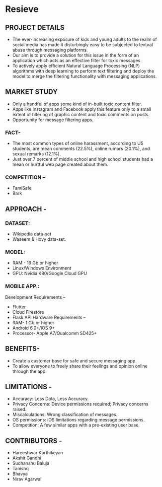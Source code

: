 # Resieve

## PROJECT DETAILS
- The ever-increasing exposure of kids and young adults to the realm of social media has made it disturbingly easy to be subjected to textual abuse through messaging platforms.
- Our aim is to provide a solution for this issue in the form of an application which acts as an effective filter for toxic messages.
- To actively apply efficient Natural Language Processing (NLP) algorithms with deep learning to perform text filtering and deploy the model to merge the filtering functionality with messaging applications.

## MARKET STUDY
-	Only a handful of apps some kind of in-built toxic content filter.
-	Apps like Instagram and Facebook apply this feature only to a small extent of filtering of graphic content and toxic comments on posts.
-	Opportunity for message filtering apps.

### FACT-
- The most common types of online harassment, according to US students, are mean comments (22.5%), online rumors (20.1%), and sexual remarks (12.1%).
-	Just over 7 percent of middle school and high school students had a mean or hurtful web page created about them.

### COMPETITION –
- FamiSafe
- Bark

## APPROACH -
### DATASET:
-	Wikipedia data-set
-	Waseem & Hovy data-set.
### MODEL:
-	RAM - 16 Gb or higher
-	Linux/Windows Environment
-	GPU: Nvidia K80/Google Cloud GPU
### MOBILE APP.:
Development Requirements –
- Flutter
-	Cloud Firestore
-	Flask API
Hardware Requirements –
-	RAM- 1 Gb or higher
-	Android 6.0+/iOS 9+
-	Processor- Apple A7/Qualcomm SD425+

## BENEFITS-
-	Create a customer base for safe and secure messaging app.
-	To allow everyone to freely share their feelings and opinion online through the app.

## LIMITATIONS -
- Accuracy: Less Data, Less Accuracy.
- Privacy Concerns: Device permissions required; Privacy concerns raised.
- Miscalculations: Wrong classification of messages.
- OS permissions: iOS limitations regarding message permissions.
- Competition: A few similar apps with a pre-existing user base.

## CONTRIBUTORS -
- Hareeshwar Karthikeyan
- Akshit Gandhi
- Sudhanshu Baluja
- Tanishq
- Bhavya
- Nirav Agarwal
